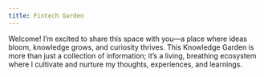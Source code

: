 ```yaml
---
title: Fintech Garden
---
```


Welcome! I’m excited to share this space with you—a place where ideas bloom, knowledge grows, and curiosity thrives. This Knowledge Garden is more than just a collection of information; it’s a living, breathing ecosystem where I cultivate and nurture my thoughts, experiences, and learnings.


